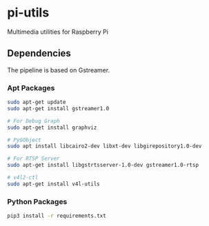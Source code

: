 # pi-utils

Multimedia utilities for Raspberry Pi

## Dependencies

The pipeline is based on Gstreamer.

### Apt Packages

```bash
sudo apt-get update
sudo apt-get install gstreamer1.0

# For Debug Graph
sudo apt-get install graphviz

# PyGObject
sudo apt install libcairo2-dev libxt-dev libgirepository1.0-dev

# For RTSP Server
sudo apt-get install libgstrtsserver-1.0-dev gstreamer1.0-rtsp

# v4l2-ctl
sudo apt-get install v4l-utils
```

### Python Packages

```bash
pip3 install -r requirements.txt
```
